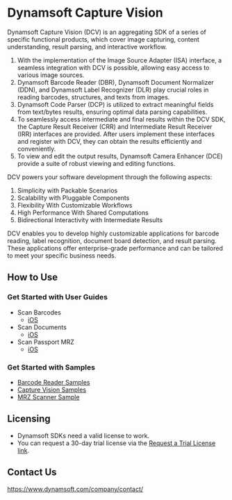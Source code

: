 # Dynamsoft Capture Vision

Dynamsoft Capture Vision (DCV) is an aggregating SDK of a series of specific functional products, which cover image capturing, content understanding, result parsing, and interactive workflow.

1. With the implementation of the Image Source Adapter (ISA) interface, a seamless integration with DCV is possible, allowing easy access to various image sources.
2. Dynamsoft Barcode Reader (DBR), Dynamsoft Document Normalizer (DDN), and Dynamsoft Label Recognizer (DLR) play crucial roles in reading barcodes, structures, and texts from images.
3. Dynamsoft Code Parser (DCP) is utilized to extract meaningful fields from text/bytes results, ensuring optimal data parsing capabilities.
4. To seamlessly access intermediate and final results within the DCV SDK, the Capture Result Receiver (CRR) and Intermediate Result Receiver (IRR) interfaces are provided. After users implement these interfaces and register with DCV, they can obtain the results efficiently and conveniently.
5. To view and edit the output results, Dynamsoft Camera Enhancer (DCE) provide a suite of robust viewing and editing functions.

DCV powers your software development through the following aspects:

1. Simplicity with Packable Scenarios
2. Scalability with Pluggable Components
3. Flexibility With Customizable Workflows
4. High Performance With Shared Computations
5. Bidirectional Interactivity with Intermediate Results

DCV enables you to develop highly customizable applications for barcode reading, label recognition, document board detection, and result parsing. These applications offer enterprise-grade performance and can be tailored to meet your specific business needs.

## How to Use

### Get Started with User Guides

- Scan Barcodes
  - [iOS](https://www.dynamsoft.com/barcode-reader/docs/mobile/programming/objectivec-swift/user-guide.html)
- Scan Documents
  - [iOS](https://www.dynamsoft.com/document-normalizer/docs/mobile/programming/ios/user-guide.html?product=dcv&lang=objectivec-swift)
- Scan Passport MRZ
  - [iOS](https://www.dynamsoft.com/capture-vision/docs/mobile/programming/ios/user-guide/mrz.html)

### Get Started with Samples

- [Barcode Reader Samples](https://github.com/Dynamsoft/barcode-reader-mobile-samples)
- [Capture Vision Samples](https://github.com/Dynamsoft/capture-vision-mobile-samples)
- [MRZ Scanner Sample](https://github.com/Dynamsoft/mrz-scanner-mobile)

## Licensing

- Dynamsoft SDKs need a valid license to work.
- You can request a 30-day trial license via the [Request a Trial License link](https://www.dynamsoft.com/customer/license/trialLicense?product=dcv&package=mobile&utm_source=github).

## Contact Us

https://www.dynamsoft.com/company/contact/
